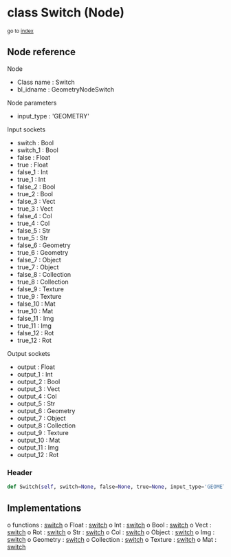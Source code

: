 # class Switch (Node)

<sub>go to [index](/docs/index.md)</sub>

## Node reference

Node
 - Class name : Switch
 - bl_idname : GeometryNodeSwitch

Node parameters
 - input_type : 'GEOMETRY'

Input sockets
 - switch : Bool
 - switch_1 : Bool
 - false : Float
 - true : Float
 - false_1 : Int
 - true_1 : Int
 - false_2 : Bool
 - true_2 : Bool
 - false_3 : Vect
 - true_3 : Vect
 - false_4 : Col
 - true_4 : Col
 - false_5 : Str
 - true_5 : Str
 - false_6 : Geometry
 - true_6 : Geometry
 - false_7 : Object
 - true_7 : Object
 - false_8 : Collection
 - true_8 : Collection
 - false_9 : Texture
 - true_9 : Texture
 - false_10 : Mat
 - true_10 : Mat
 - false_11 : Img
 - true_11 : Img
 - false_12 : Rot
 - true_12 : Rot

Output sockets
 - output : Float
 - output_1 : Int
 - output_2 : Bool
 - output_3 : Vect
 - output_4 : Col
 - output_5 : Str
 - output_6 : Geometry
 - output_7 : Object
 - output_8 : Collection
 - output_9 : Texture
 - output_10 : Mat
 - output_11 : Img
 - output_12 : Rot

### Header

``` python
def Switch(self, switch=None, false=None, true=None, input_type='GEOMETRY', node_label=None, node_color=None):
```

## Implementations

o functions : [switch](/docs/GeoNodes_classes/GLOBAL.md#switch)
o Float : [switch](/docs/GeoNodes_classes/Float.md#switch) 
o Int : [switch](/docs/GeoNodes_classes/Int.md#switch) 
o Bool : [switch](/docs/GeoNodes_classes/Bool.md#switch) 
o Vect : [switch](/docs/GeoNodes_classes/Vect.md#switch) 
o Rot : [switch](/docs/GeoNodes_classes/Rot.md#switch) 
o Str : [switch](/docs/GeoNodes_classes/Str.md#switch) 
o Col : [switch](/docs/GeoNodes_classes/Col.md#switch) 
o Object : [switch](/docs/GeoNodes_classes/Object.md#switch) 
o Img : [switch](/docs/GeoNodes_classes/Img.md#switch) 
o Geometry : [switch](/docs/GeoNodes_classes/Geometry.md#switch) 
o Collection : [switch](/docs/GeoNodes_classes/Collection.md#switch) 
o Texture : [switch](/docs/GeoNodes_classes/Texture.md#switch) 
o Mat : [switch](/docs/GeoNodes_classes/Mat.md#switch) 

